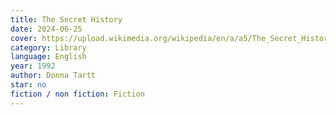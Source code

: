 ```yaml
---
title: The Secret History
date: 2024-06-25
cover: https://upload.wikimedia.org/wikipedia/en/a/a5/The_Secret_History%2C_front_cover.jpg
category: Library
language: English
year: 1992
author: Donna Tartt
star: no
fiction / non fiction: Fiction
---
```

